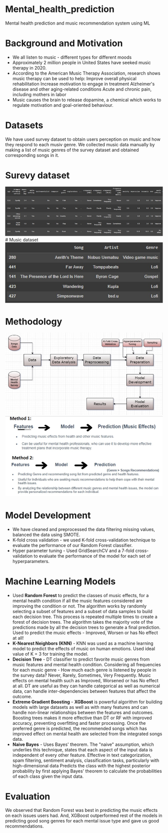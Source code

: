 # Mental_health_prediction
Mental health prediction and music recommendation system using ML

# Background and Motivation
- We all listen to music - different types for different moods
- Approximately 2 million people in United States have seeked music therapy in 2020.
- According to the American Music Therapy Association, research shows music therapy can be used to help:
  Improve overall physical rehabilitation
  Increase motivation to engage in treatment
  Alzheimer's disease and other aging-related conditions
  Acute and chronic pain, including mothers in labor
- Music causes the brain to release dopamine, a chemical which works to regulate motivation and goal-oriented behaviour.
# Datasets
We have used survey dataset to obtain users perception on music and how they respond to each musiv genre. We collected music data manually by making a list of music genres of the survey dataset and obtained corresponding songs in it. 
# Surevy dataset 
<img src="surveydataset.jpeg">
# Music dataset 
<img src="Musicdataset.jpeg">

# Methodology

<img src="Methodlogy.jpeg">

<img src="Method1&method2.jpeg">

# Model Development
- We have cleaned and preprocessed the data filtering missing values, balanced the data using SMOTE.
- K-fold cross validation - we used K-fold cross-validation technique to evaluate the performance of our Random Forest classifier.
- Hyper parameter tuning - Used GridSearchCV and a 7-fold cross-validation to evaluate the performance of the model for each set of hyperparameters.

# Machine Learning Models

- Used **Random Forest** to predict the classes of music effects, for a  mental health condition if all the music features considered are improving the condition or not.
The algorithm works by randomly selecting a subset of features and a subset of data samples to build each decision tree. This process is repeated multiple times to create a forest of decision trees.
The algorithm takes the majority vote of the predictions made by all the decision trees to generate a final prediction.
Used to predict the music effects - Improved, Worsen or has No effect at all!
- **K-Nearest Neighbors (KNN)** - 
KNN was used as a machine learning model to predict the effects of music on human emotions.
Used ideal value of K = 3 for training the model.
- **Decision Tree** - DT classifier to predict favorite music genres from music features and mental health condition.
Considering all frequencies for each music genre - How much each genre is listened by people in the survey data? Never, Rarely, Sometimes, Very Frequently.
Music effects on mental health such as Improved, Worsened or has No effect at all.
DT are useful as they can handle categorical as well as numerical data, can handle inter-dependencies between features that affect the outcome.
- **Extreme Gradient Boosting** - **XGBoost** is powerful algorithm for building models with large datasets as well as with many features and can handle non-linear relationships between the features and outcomes.
Boosting trees makes it more effective than DT or RF with improved accuracy, preventing overfitting and faster processing.
Once the preferred genre is predicted, the recommended songs which has improved effect on mental health are selected from the integrated songs data.
- **Naive Bayes** - Uses Bayes' theorem. The "naive" assumption, which underlies this technique, states that each aspect of the input data is independent of every other feature. 
Effective in text categorization, spam filtering, sentiment analysis, classification tasks, particularly with high-dimensional data 
Predicts the class with the highest posterior probability by first applying Bayes' theorem to calculate the probabilities of each class given the input data.

 # Evaluation

 We observed that Random Forest was best in predicting the music effects on each issues users had. And, XGBoost outperformed rest of the models in predicting good song genres for each mental issue type and gave us good recommendations.







